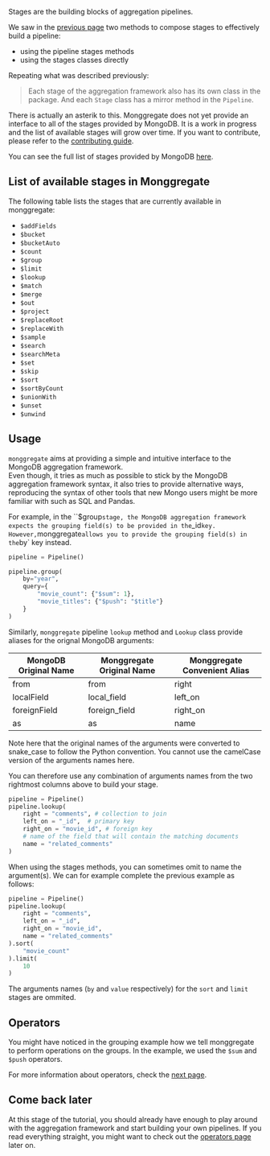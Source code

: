 Stages are the building blocks of aggregation pipelines.

We saw in the [previous page](pipeline.md) two methods to compose stages to effectively build a pipeline:

* using the pipeline stages methods
* using the stages classes directly

Repeating what was described previously:

> Each stage of the aggregation framework also has its own class in the package.
And each `Stage` class has a mirror method in the `Pipeline`.

There is actually an asterik to this. Monggregate does not yet provide an interface to all of the stages provided by MongoDB.
It is a work in progress and the list of available stages will grow over time. If you want to contribute, please refer to the [contributing guide](../contributing.md).

You can see the full list of stages provided by MongoDB [here](https://www.mongodb.com/docs/manual/reference/aggregation-quick-reference/#stages--db.collection.aggregate-).

## **List of available stages in Monggregate**

The following table lists the stages that are currently available in monggregate:

* `$addFields`
* `$bucket`
* `$bucketAuto`
* `$count`
* `$group`
* `$limit`
* `$lookup`
* `$match`
* `$merge`
* `$out`
* `$project`
* `$replaceRoot`
* `$replaceWith`
* `$sample`
* `$search`
* `$searchMeta`
* `$set`
* `$skip`
* `$sort`
* `$sortByCount`
* `$unionWith`
* `$unset`
* `$unwind`

## **Usage**

`monggregate` aims at providing a simple and intuitive interface to the MongoDB aggregation framework.<br>
Even though, it tries as much as possible to stick by the MongoDB aggregation framework syntax, it also tries to provide alternative ways, reproducing the syntax of other tools that new Mongo users might be more familiar with such as SQL and Pandas.

For example, in the ``$group` stage, the MongoDB aggregation framework expects the grouping field(s) to be provided in the `_id` key. However, `monggregate` allows you to provide the grouping field(s) in the `by` key instead.

```python
pipeline = Pipeline()

pipeline.group(
    by="year",
    query={
        "movie_count": {"$sum": 1},
        "movie_titles": {"$push": "$title"}
    }
)
```

Similarly, `monggregate` pipeline `lookup` method and `Lookup` class provide aliases for the orignal MongoDB arguments:

| MongoDB Original Name | Monggregate Original Name | Monggregate Convenient Alias |
|-----------------------|---------------------------|------------------------------|
| from                  | from                      | right                        |
| localField            | local_field               | left_on                      |
| foreignField          | foreign_field             | right_on                     |
| as                    | as                        | name                         |

Note here that the original names of the arguments were converted to snake_case to follow the Python convention.
You cannot use the camelCase version of the arguments names here.

You can therefore use any combination of arguments names from the two rightmost columns above to build your stage.

```python
pipeline = Pipeline()
pipeline.lookup(
    right = "comments", # collection to join
    left_on = "_id",  # primary key
    right_on = "movie_id", # foreign key
    # name of the field that will contain the matching documents
    name = "related_comments" 
)
```

When using the stages methods, you can sometimes omit to name the argument(s).
We can for example complete the previous example as follows:

```python
pipeline = Pipeline()
pipeline.lookup(
    right = "comments", 
    left_on = "_id", 
    right_on = "movie_id",
    name = "related_comments" 
).sort(
    "movie_count"
).limit(
    10
)
```
The arguments names (`by` and `value` respectively) for the `sort` and `limit` stages are ommited.

## **Operators**

You might have noticed in the grouping example how we tell monggregate to perform operations on the groups.
In the example, we used the `$sum` and `$push` operators.

For more information about operators, check the [next page](operators.md).

## **Come back later**

At this stage of the tutorial, you should already have enough to play around with the aggregation framework and start building your own pipelines.
If you read everything straight, you might want to check out the [operators page](operators.md) later on.